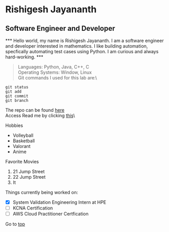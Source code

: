 # Rishigesh Jayananth
## Software Engineer and Developer
*** Hello world, my name is Rishigesh Jayananth. I am a software engineer and developer interested in mathematics. I like building automation, specfically automating test cases using Python. I am curious and always hard-working. ***
> Languages: Python, Java, C++, C\
> Operating Systems: Window, Linux\
Git commands I used for this lab are:\
```
git status
git add
git commit
git branch
```
The repo can be found [here](https://github.com/rjayanan/User_Page)\
Access Read me by clicking [this](README.md)\

Hobbies
- Volleyball
- Basketball
- Valorant
- Anime

Favorite Movies
1. 21 Jump Street
2. 22 Jump Street
3. It

Things currently being worked on:

- [x] System Validation Engineering Intern at HPE
- [ ] KCNA Certification
- [ ] AWS Cloud Practitioner Certfication

Go to [top](#rishigesh-jayananth)